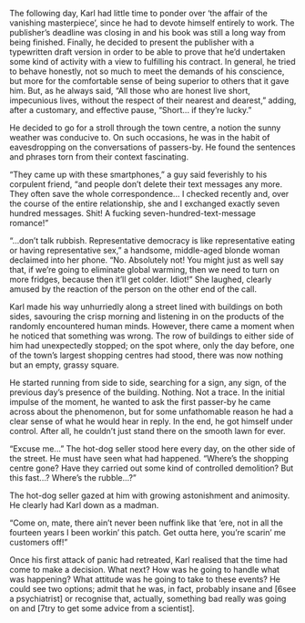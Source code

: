 
The following day, Karl had little time to ponder over ‘the affair of the vanishing masterpiece’, since he had to devote himself entirely to work. The publisher’s deadline was closing in and his book was still a long way from being finished. Finally, he decided to present the publisher with a typewritten draft version in order to be able to prove that he’d undertaken some kind of activity with a view to fulfilling his contract. In general, he tried to behave honestly, not so much to meet the demands of his conscience, but more for the comfortable sense of being superior to others that it gave him. But, as he always said, “All those who are honest live short, impecunious lives, without the respect of their nearest and dearest,” adding, after a customary, and effective pause, “Short... if they’re lucky.”

He decided to go for a stroll through the town centre, a notion the sunny weather was conducive to. On such occasions, he was in the habit of eavesdropping on the conversations of passers-by. He found the sentences and phrases torn from their context fascinating.

“They came up with these smartphones,” a guy said feverishly to his corpulent friend, “and people don’t delete their text messages any more. They often save the whole correspondence... I checked recently and, over the course of the entire relationship, she and I exchanged exactly seven hundred messages. Shit\! A fucking seven-hundred-text-message romance\!”

“...don’t talk rubbish. Representative democracy is like representative eating or having representative sex,” a handsome, middle-aged blonde woman declaimed into her phone. “No. Absolutely not\! You might just as well say that, if we’re going to eliminate global warming, then we need to turn on more fridges, because then it’ll get colder. Idiot\!” She laughed, clearly amused by the reaction of the person on the other end of the call.

Karl made his way unhurriedly along a street lined with buildings on both sides, savouring the crisp morning and listening in on the products of the randomly encountered human minds. However, there came a moment when he noticed that something was wrong. The row of buildings to either side of him had unexpectedly stopped; on the spot where, only the day before, one of the town’s largest shopping centres had stood, there was now nothing but an empty, grassy square.

He started running from side to side, searching for a sign, any sign, of the previous day’s presence of the building. Nothing. Not a trace. In the initial impulse of the moment, he wanted to ask the first passer-by he came across about the phenomenon, but for some unfathomable reason he had a clear sense of what he would hear in reply. In the end, he got himself under control. After all, he couldn’t just stand there on the smooth lawn for ever.

“Excuse me...” The hot-dog seller stood here every day, on the other side of the street. He must have seen what had happened. “Where’s the shopping centre gone? Have they carried out some kind of controlled demolition? But this fast...? Where’s the rubble...?”

The hot-dog seller gazed at him with growing astonishment and animosity. He clearly had Karl down as a madman.

“Come on, mate, there ain’t never been nuffink like that ‘ere, not in all the fourteen years I been workin’ this patch. Get outta here, you’re scarin’ me customers off\!”

Once his first attack of panic had retreated, Karl realised that the time had come to make a decision. What next? How was he going to handle what was happening? What attitude was he going to take to these events? He could see two options; admit that he was, in fact, probably insane and \[6see a psychiatrist\] or recognise that, actually, something bad really was going on and \[7try to get some advice from a scientist\].

